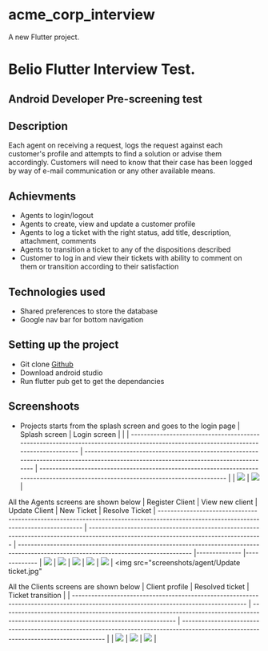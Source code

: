 # acme_corp_interview

A new Flutter project.

# Belio Flutter Interview Test.

## Android Developer Pre-screening test

## Description
Each agent on receiving a request, logs the request against each customer's profile and attempts to find a solution or advise them accordingly. Customers will need to know that their case has been logged by way of e-mail communication
or any other available means.

## Achievments
- Agents to login/logout
- Agents to create, view and update a customer profile
- Agents to log a ticket with the right status, add title, description, attachment, comments
- Agents to transition a ticket to any of the dispositions described
- Customer to log in and view their tickets with ability to comment on them or transition according to their
  satisfaction

## Technologies used
- Shared preferences to store the database
- Google nav bar for bottom navigation

## Setting up the project
- Git clone [Github](https://github.com/collins-swai/FE-Assignment)
- Download android studio
- Run flutter pub get to get the dependancies

## Screenshoots 
- Projects starts from the splash screen and goes to the login page
  | Splash screen                                                                                                                       | Login screen                                                                                                                         |                                                                                                                     |
  | ------------------------------------------------------------------------------------------------------------------------------------ | ------------------------------------------------------------------------------------------------------------------------------------ | ------------------------------------------------------------------------------------------------------------------------------------ |
  | <img src="screenshots/Splash.jpg"/> | <img src="screenshots/login.jpg"/> | 

All the Agents screens are shown below
| Register Client                                                                                                                      | View new client                                                                                                                        | Update Client                                                                                                                      | New Ticket | Resolve Ticket
| ------------------------------------------------------------------------------------------------------------------------------------ | ------------------------------------------------------------------------------------------------------------------------------------ | ------------------------------------------------------------------------------------------------------------------------------------ |-------------- |-------------
| <img src="screenshots/agent/Register client.jpg" /> | <img src="screenshots/agent/View agent profile.jpg" /> | <img src="screenshots/agent/Update profile.jpg" /> | <img src="screenshots/agent/Update ticket.jpg" /> | <img src="screenshots/agent/Ticket.jpg" /> | <img src="screenshots/agent/Update ticket.jpg"

All the Clients screens are shown below
| Client profile                                                                                                                       | Resolved ticket                                                                                                                         | Ticket transition                                                                                                                      |
| ------------------------------------------------------------------------------------------------------------------------------------ | ------------------------------------------------------------------------------------------------------------------------------------ | ------------------------------------------------------------------------------------------------------------------------------------ |
| <img src="screenshots/client/client profile.jpg" /> | <img src="screenshots/client/resolved ticket.jpg" /> | <img src="screenshots/client/transition ticket.jpg" /> |

